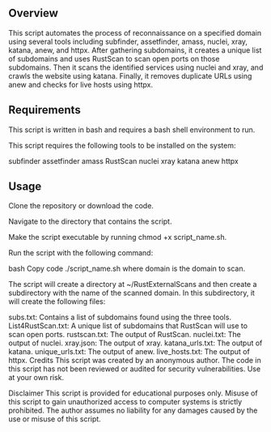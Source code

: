 ## Overview ##
This script automates the process of reconnaissance on a specified domain using several tools including subfinder, assetfinder, amass, nuclei, xray, katana, anew, and httpx. After gathering subdomains, it creates a unique list of subdomains and uses RustScan to scan open ports on those subdomains. Then it scans the identified services using nuclei and xray, and crawls the website using katana. Finally, it removes duplicate URLs using anew and checks for live hosts using httpx.

## Requirements ##
This script is written in bash and requires a bash shell environment to run.

This script requires the following tools to be installed on the system:

subfinder
assetfinder
amass
RustScan
nuclei
xray
katana
anew
httpx

## Usage ##
Clone the repository or download the code.

Navigate to the directory that contains the script.

Make the script executable by running chmod +x script_name.sh.

Run the script with the following command:

bash
Copy code
./script_name.sh <domain>
where domain is the domain to scan.

The script will create a directory at ~/RustExternalScans and then create a subdirectory with the name of the scanned domain. In this subdirectory, it will create the following files:

subs.txt: Contains a list of subdomains found using the three tools.
List4RustScan.txt: A unique list of subdomains that RustScan will use to scan open ports.
rustscan.txt: The output of RustScan.
nuclei.txt: The output of nuclei.
xray.json: The output of xray.
katana_urls.txt: The output of katana.
unique_urls.txt: The output of anew.
live_hosts.txt: The output of httpx.
Credits
This script was created by an anonymous author. The code in this script has not been reviewed or audited for security vulnerabilities. Use at your own risk.

Disclaimer
This script is provided for educational purposes only. Misuse of this script to gain unauthorized access to computer systems is strictly prohibited. The author assumes no liability for any damages caused by the use or misuse of this script.
